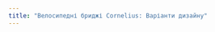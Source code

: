 ```yaml
---
title: "Велосипедні бриджі Cornelius: Варіанти дизайну"
---
```


<PatternOptions pattern='cornelius' />
